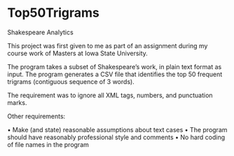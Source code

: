 # Top50Trigrams

Shakespeare Analytics

This project was first given to me as part of an assignment during my course work of Masters at Iowa State University.

The program takes a subset of Shakespeare’s work, in plain text format as input.
The program generates a CSV file that identifies the top 50 frequent trigrams (contiguous
sequence of 3 words).

The requirement was to ignore all XML tags, numbers, and punctuation marks.

Other requirements:

• Make (and state) reasonable assumptions about text cases
• The program should have reasonably professional style and comments
• No hard coding of file names in the program
